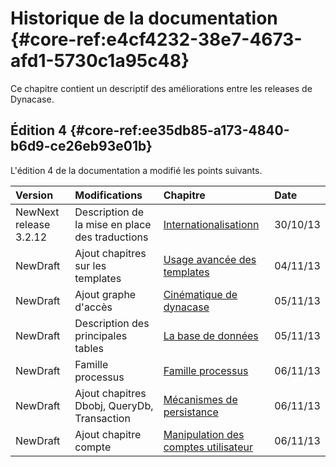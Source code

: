 # Historique de la documentation {#core-ref:e4cf4232-38e7-4673-afd1-5730c1a95c48}

Ce chapitre contient un descriptif des améliorations entre les releases de 
Dynacase.

## Édition 4 {#core-ref:ee35db85-a173-4840-b6d9-ce26eb93e01b}

L'édition 4 de la documentation a modifié les points suivants.


|                                           Version                                           |                  Modifications                  |                     Chapitre                    |   Date   |
| :------------------------------------------------------------------------------------------ | :---------------------------------------------- | :---------------------------------------------- | :------- |
| <span class="flag new">New</span><span class="flag next-release">Next release 3.2.12</span> | Description de la mise en place des traductions | [Internationalisationn][i18n]                   | 30/10/13 |
| <span class="flag new">New</span><span class="flag draft">Draft</span>                      | Ajout chapitres sur les templates               | [Usage avancée des templates][advtemplate]      | 04/11/13 |
| <span class="flag new">New</span><span class="flag draft">Draft</span>                      | Ajout graphe d'accès                            | [Cinématique de dynacase][cinematique]          | 05/11/13 |
| <span class="flag new">New</span><span class="flag draft">Draft</span>                      | Description des principales tables              | [La base de données][database]                  | 05/11/13 |
| <span class="flag new">New</span><span class="flag draft">Draft</span>                      | Famille processus                               | [Famille processus][processus]                  | 06/11/13 |
| <span class="flag new">New</span><span class="flag draft">Draft</span>                      | Ajout chapitres Dbobj, QueryDb, Transaction     | [Mécanismes de persistance][histo]              | 06/11/13 |
| <span class="flag new">New</span><span class="flag draft">Draft</span>                      | Ajout chapitre compte                           | [Manipulation des comptes utilisateur][account] | 06/11/13 |

<!-- link -->
[histo]:        #core-ref:e4cf4232-38e7-4673-afd1-5730c1a95c48
[persist]:      #core-ref:5f09399c-bb49-4033-90d6-c04876948269
[account]:      #core-ref:68c93fb2-088c-435a-b4ac-e1b94095d0c9
[cinematique]:  #core-ref:24705f94-2dee-4e84-9429-d89dafe83589
[advtemplate]:  #core-ref:af9ea76c-069e-49e1-a382-efc8ca35f1eb
[database]:     #core-ref:e97a35de-f7f4-465d-8b2d-5c7bab5656eb
[i18n]:         #core-ref:8f3ad20a-4630-4e86-937b-da3fa26ba423
[processus]:    #core-ref:4a65995d-a61d-4325-89e2-1a9ce15f76e8